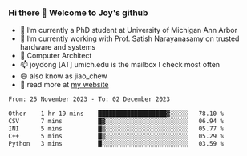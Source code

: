 ### Hi there 👋 Welcome to Joy's github

- 🔭 I’m currently a PhD student at University of Michigan Ann Arbor
- 🌱 I’m currently working with Prof. Satish Narayanasamy on trusted hardware and systems
- 👯 Computer Architect
- 📫 joydong [AT] umich.edu is the mailbox I check most often
- 😄 also know as jiao_chew
- 💬 read more at [my website](https://joydddd.github.io/)
<!--START_SECTION:waka-->

```txt
From: 25 November 2023 - To: 02 December 2023

Other    1 hr 19 mins    ███████████████████▓░░░░░   78.10 %
CSV      7 mins          █▓░░░░░░░░░░░░░░░░░░░░░░░   06.94 %
INI      5 mins          █▒░░░░░░░░░░░░░░░░░░░░░░░   05.77 %
C++      5 mins          █▒░░░░░░░░░░░░░░░░░░░░░░░   05.29 %
Python   3 mins          █░░░░░░░░░░░░░░░░░░░░░░░░   03.59 %
```

<!--END_SECTION:waka-->
